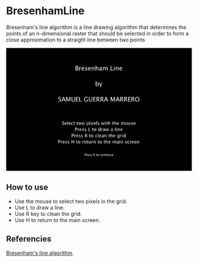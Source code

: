 # BresenhamLine
Bresenham's line algorithm is a line drawing algorithm that determines the points of an n-dimensional raster that should be selected in order to form a close approximation to a straight line between two points

![Bresenham's line demo](Demo.gif)

## How to use
- Use the mouse to select two pixels in the grid.
- Use L to draw a line.
- Use R key to clean the grid.
- Use H to return to the main screen.

## Referencies

[Bresenham's line algorithm](https://en.wikipedia.org/wiki/Bresenham%27s_line_algorithm).
